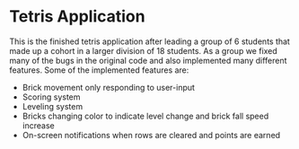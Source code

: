 Tetris Application
=============

This is the finished tetris application after leading a group of 6 students that made up a cohort in a larger division of 18 students.
As a group we fixed many of the bugs in the original code and also implemented many different features. 
Some of the implemented features are:
- Brick movement only responding to user-input
- Scoring system
- Leveling system
- Bricks changing color to indicate level change and brick fall speed increase
- On-screen notifications when rows are cleared and points are earned
